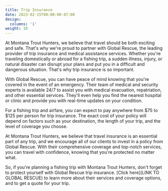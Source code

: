 ```yaml
---
title: Trip Insurance
date: 2023-02-15T00:00:00-07:00
design:
  columns: '1'
weight: 10
---
```


At Montana Trout Hunters, we believe that travel should be both exciting and safe. That's why we're proud to partner with Global Rescue, the leading provider of trip insurance and medical assistance services. Whether you're traveling domestically or abroad for a fishing trip, a sudden illness, injury, or natural disaster can disrupt your plans and put you in a difficult and dangerous situation. That's why trip insurance is so important.

With Global Rescue, you can have peace of mind knowing that you're covered in the event of an emergency. Their team of medical and security experts is available 24/7 to assist you with medical evacuation, repatriation, and other essential services. They'll even help you find the nearest hospital or clinic and provide you with real-time updates on your condition.

For a fishing trip and airfare, you can expect to pay anywhere from $75 to $125 per person for trip insurance. The exact cost of your policy will depend on factors such as your destination, the length of your trip, and the level of coverage you choose.

At Montana Trout Hunters, we believe that travel insurance is an essential part of any trip, and we encourage all of our clients to invest in a policy from Global Rescue. With their comprehensive coverage and top-notch services, you can travel with confidence, knowing that you're protected no matter what.

So, if you're planning a fishing trip with Montana Trout Hunters, don't forget to protect yourself with Global Rescue trip insurance. [Click here](LINK TO GLOBAL RESCUE) to learn more about their services and coverage options, and to get a quote for your trip.
